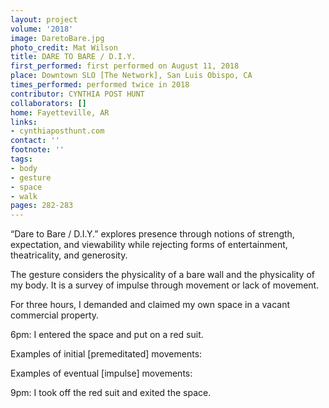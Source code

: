 ```yaml
---
layout: project
volume: '2018'
image: DaretoBare.jpg
photo_credit: Mat Wilson
title: DARE TO BARE / D.I.Y.
first_performed: first performed on August 11, 2018
place: Downtown SLO [The Network], San Luis Obispo, CA
times_performed: performed twice in 2018
contributor: CYNTHIA POST HUNT
collaborators: []
home: Fayetteville, AR
links:
- cynthiaposthunt.com
contact: ''
footnote: ''
tags:
- body
- gesture
- space
- walk
pages: 282-283
---
```


“Dare to Bare / D.I.Y.” explores presence through notions of strength, expectation, and viewability while rejecting forms of entertainment, theatricality, and generosity.

The gesture considers the physicality of a bare wall and the physicality of my body. It is a survey of impulse through movement or lack of movement.

For three hours, I demanded and claimed my own space in a vacant commercial property.

6pm: I entered the space and put on a red suit.

Examples of initial [premeditated] movements:

Examples of eventual [impulse] movements:

9pm: I took off the red suit and exited the space.
